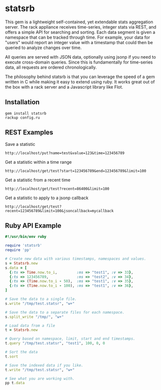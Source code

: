 statsrb
=======
This gem is a lightweight self-contained, yet extendable stats aggregation server. The rack appliance receives time-series, integer stats via REST, and offers a simple API for searching and sorting. Each data segment is given a namespace that can be tracked through time. For example, your data for "users" would report an integer value with a timestamp that could then be queried to analyze changes over time.

All queries are served with JSON data, optionally using jsonp if you need to execute cross-domain queries. Since this is fundamentally for time-series data, all requests are ordered chronologically.

The philosophy behind statsrb is that you can leverage the speed of a gem written in C while making it easy to extend using ruby. It works great out of the box with a rack server and a Javascript library like Flot.

Installation
------------
```
gem install statsrb
rackup config.ru
```

REST Examples
-------------
Save a statistic
```
http://localhost/put?name=test&value=123&time=123456789
```
Get a statistic within a time range
```
http://localhost/get/test?start=123456789&end=123456789&limit=100
```
Get a statistic from a recent time
```
http://localhost/get/test?recent=86400&limit=100
```
Get a statistic to apply to a jsonp callback
```
http://localhost/get/test?recent=123456789&limit=100&jsoncallback=mycallback
```

Ruby API Example
----------------
```ruby
#!/usr/bin/env ruby

require 'statsrb'
require 'pp'

# Create new data with various timestamps, namespaces and values.
s = Statsrb.new
s.data = [
  {:ts => Time.now.to_i,         :ns => "test1", :v => 33},
  {:ts => 123456789,             :ns => "test2", :v => 34},
  {:ts => (Time.now.to_i - 50),  :ns => "test1", :v => 35},
  {:ts => (Time.now.to_i - 100), :ns => "test1", :v => 36},
]

# Save the data to a single file.
s.write "/tmp/test.statsr", "w+"

# Save the data to a separate files for each namespace.
s.split_write "/tmp/", "w+"

# Load data from a file
t = Statsrb.new

# Query based on namespace, limit, start and end timestamps.
t.query "/tmp/test.statsr", "test1", 100, 0, 0

# Sort the data
t.sort

# Save the indexed data if you like.
t.write "/tmp/test.statsr", "w+"

# See what you are working with.
pp t.data
```

